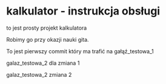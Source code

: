 # kalkulator - instrukcja obsługi

to jest prosty projekt kalkulatora

Robimy go przy okazji nauki gita.

To jest pierwszy commit który ma trafić na gałąź_testowa_1

galaz_testowa_2 dla zmiana 1

galaz_testowa_2 zmiana 2